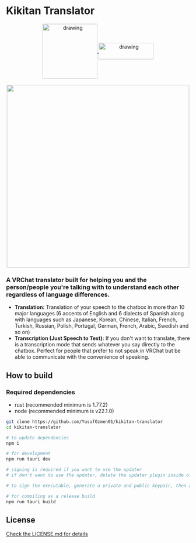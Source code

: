 # Kikitan Translator

<div align="center">
<a href="https://sergiomarquina.booth.pm/items/6073050">
<img src="https://media.buyee.jp/guide/addtobuyee/assets/img/store-logo-booth.png" alt="drawing" width="150" align="center">
</a>
<a href="https://buymeacoffee.com/sergiomarquina">
<img src="https://i.imgur.com/l7NBjqk.png" alt="drawing" width="150" height="45" align="center">
</a>
<br><br>
<img width=500 src="https://i.imgur.com/C9fSR9O.png" />
</div>

### A VRChat translator built for helping you and the person/people you're talking with to understand each other regardless of language differences.

- **Translation:** Translation of your speech to the chatbox in more than 10 major languages (6 accents of English and 6 dialects of Spanish along with languages such as Japanese, Korean, Chinese, Italian, French, Turkish, Russian, Polish, Portugal, German, French, Arabic, Swedish and so on)
- **Transcription (Just Speech to Text):** If you don't want to translate, there is a transcription mode that sends whatever you say directly to the chatbox. Perfect for people that prefer to not speak in VRChat but be able to communicate with the convenience of speaking.

## How to build

### Required dependencies

- rust (recommended minimum is 1.77.2)
- node (recommended minimum is v22.1.0)

```sh
git clone https://github.com/YusufOzmen01/kikitan-translator
cd kikitan-translator

# to update dependencies
npm i

# for development
npm run tauri dev

# signing is required if you want to use the updater
# if don't want to use the updater, delete the updater plugin inside of tauri.conf.json

# to sign the executable, generate a private and public keypair, then assign TAURI_SIGNING_PRIVATE_KEY environment variable and update the pubkey field inside of tauri.conf.json with your public key

# for compiling as a release build
npm run tauri build
```

## License

[Check the LICENSE.md for details](https://github.com/YusufOzmen01/kikitan-translator/blob/main/LICENSE.md)
